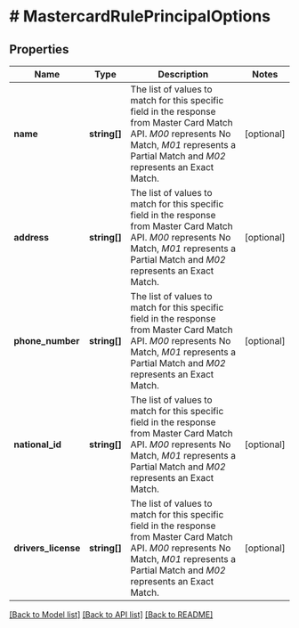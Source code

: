 # # MastercardRulePrincipalOptions

## Properties

Name | Type | Description | Notes
------------ | ------------- | ------------- | -------------
**name** | **string[]** | The list of values to match for this specific field in the response from Master Card Match API.  *M00* represents No Match, *M01* represents a Partial Match and *M02* represents an Exact Match. | [optional]
**address** | **string[]** | The list of values to match for this specific field in the response from Master Card Match API.  *M00* represents No Match, *M01* represents a Partial Match and *M02* represents an Exact Match. | [optional]
**phone_number** | **string[]** | The list of values to match for this specific field in the response from Master Card Match API.  *M00* represents No Match, *M01* represents a Partial Match and *M02* represents an Exact Match. | [optional]
**national_id** | **string[]** | The list of values to match for this specific field in the response from Master Card Match API.  *M00* represents No Match, *M01* represents a Partial Match and *M02* represents an Exact Match. | [optional]
**drivers_license** | **string[]** | The list of values to match for this specific field in the response from Master Card Match API.  *M00* represents No Match, *M01* represents a Partial Match and *M02* represents an Exact Match. | [optional]

[[Back to Model list]](../../README.md#models) [[Back to API list]](../../README.md#endpoints) [[Back to README]](../../README.md)
